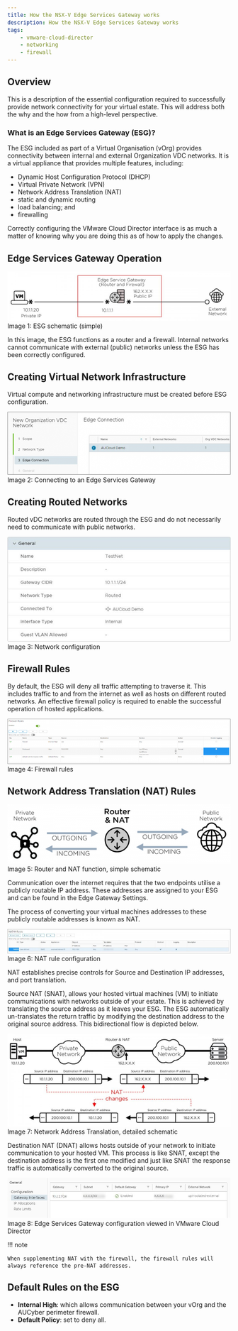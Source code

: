 ```yaml
---
title: How the NSX-V Edge Services Gateway works
description: How the NSX-V Edge Services Gateway works
tags:
    - vmware-cloud-director
    - networking
    - firewall
---
```


## Overview

This is a description of the essential configuration required to successfully provide network connectivity for your virtual estate. This will address both the why and the how from a high-level perspective.

### What is an Edge Services Gateway (ESG)?

The ESG included as part of a Virtual Organisation (vOrg) provides connectivity between internal and external Organization VDC networks. It is a virtual appliance that provides multiple features, including:

- Dynamic Host Configuration Protocol (DHCP)
- Virtual Private Network (VPN)
- Network Address Translation (NAT)
- static and dynamic routing
- load balancing; and
- firewalling

Correctly configuring the VMware Cloud Director interface is as much a matter of knowing why you are doing this as of how to apply the changes.

## Edge Services Gateway Operation

![ESG_schematic](./assets/ESG_schematic.jpg)  
Image 1: ESG schematic (simple)

In this image, the ESG functions as a router and a firewall. Internal networks cannot communicate with external (public) networks unless the ESG has been correctly configured.

## Creating Virtual Network Infrastructure

Virtual compute and networking infrastructure must be created before ESG configuration.

![Connecting to the ESG](./assets/connecting_to_ESGW.png)  
Image 2: Connecting to an Edge Services Gateway

## Creating Routed Networks

Routed vDC networks are routed through the ESG and do not necessarily need to communicate with public networks.

![network config](./assets/network_config_01.jpg)  
Image 3: Network configuration

## Firewall Rules

By default, the ESG will deny all traffic attempting to traverse it. This includes traffic to and from the internet as well as hosts on different routed networks. An effective firewall policy is required to enable the successful operation of hosted applications.

![Fire wall rules](./assets/firewall_rules.png)  
Image 4: Firewall rules

## Network Address Translation (NAT) Rules

![Router and NAT, simple schematic](./assets/nat_schematic.png)
Image 5: Router and NAT function, simple schematic  

Communication over the internet requires that the two endpoints utilise a publicly routable IP address. These addresses are assigned to your ESG and can be found in the Edge Gateway Settings.

The process of converting your virtual machines addresses to these publicly routable addresses is known as NAT.

![nat rule config](./assets/nat_rule_config.jpg)  
Image 6: NAT rule configuration

NAT establishes precise controls for Source and Destination IP addresses, and port translation.

Source NAT (SNAT), allows your hosted virtual machines (VM) to initiate communications with networks outside of your estate. This is achieved by translating the source address as it leaves your ESG. The ESG automatically un-translates the return traffic by modifying the destination address to the original source address. This bidirectional flow is depicted below.

![NAT translation schematic](./assets/NAT_translation_schematic.jpg)  
Image 7: Network Address Translation, detailed schematic

Destination NAT (DNAT) allows hosts outside of your network to initiate communication to your hosted VM. This process is like SNAT, except the destination address is the first one modified and just like SNAT the response traffic is automatically converted to the original source.

![external IP](./assets/external_IP.jpg)  
Image 8: Edge Services Gateway configuration viewed in VMware Cloud Director

!!! note

    When supplementing NAT with the firewall, the firewall rules will always reference the pre-NAT addresses.  

## Default Rules on the ESG

- **Internal High**: which allows communication between your vOrg and the AUCyber perimeter firewall.
- **Default Policy**: set to deny all.
